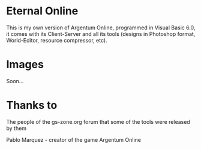 # Eternal Online
This is my own version of Argentum Online, programmed in Visual Basic 6.0, it comes with its Client-Server and all its tools (designs in Photoshop format, World-Editor, resource compressor, etc).

# Images

Soon...

# Thanks to
The people of the gs-zone.org forum that some of the tools were released by them

Pablo Marquez - creator of the game Argentum Online
